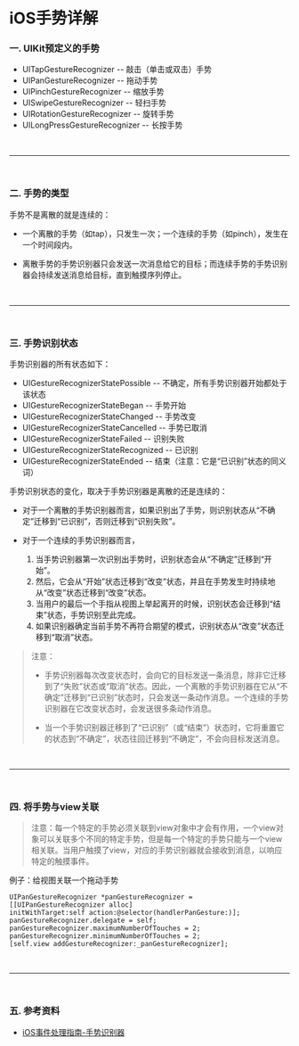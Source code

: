 # iOS手势详解

### 一. UIKit预定义的手势

* UITapGestureRecognizer -- 敲击（单击或双击）手势
* UIPanGestureRecognizer -- 拖动手势
* UIPinchGestureRecognizer -- 缩放手势
* UISwipeGestureRecognizer -- 轻扫手势
* UIRotationGestureRecognizer -- 旋转手势
* UILongPressGestureRecognizer -- 长按手势

<br>

***

<br>

### 二. 手势的类型

手势不是离散的就是连续的：

* 一个离散的手势（如tap），只发生一次；一个连续的手势（如pinch），发生在一个时间段内。

* 离散手势的手势识别器只会发送一次消息给它的目标；而连续手势的手势识别器会持续发送消息给目标，直到触摸序列停止。

<br>

***

<br>

### 三. 手势识别状态

手势识别器的所有状态如下：

* UIGestureRecognizerStatePossible -- 不确定，所有手势识别器开始都处于该状态
* UIGestureRecognizerStateBegan -- 手势开始
* UIGestureRecognizerStateChanged -- 手势改变
* UIGestureRecognizerStateCancelled -- 手势已取消
* UIGestureRecognizerStateFailed -- 识别失败
* UIGestureRecognizerStateRecognized -- 已识别
* UIGestureRecognizerStateEnded -- 结束（注意：它是“已识别”状态的同义词）

手势识别状态的变化，取决于手势识别器是离散的还是连续的：

* 对于一个离散的手势识别器而言，如果识别出了手势，则识别状态从“不确定”迁移到“已识别”，否则迁移到“识别失败”。

* 对于一个连续的手势识别器而言，
	1. 当手势识别器第一次识别出手势时，识别状态会从“不确定”迁移到“开始”。
	2. 然后，它会从“开始”状态迁移到“改变”状态，并且在手势发生时持续地从“改变”状态迁移到“改变”状态。
	3. 当用户的最后一个手指从视图上举起离开的时候，识别状态会迁移到“结束”状态，手势识别至此完成。
	4. 如果识别器确定当前手势不再符合期望的模式，识别状态从“改变”状态迁移到“取消”状态。
	
> 注意：
> 
> * 手势识别器每次改变状态时，会向它的目标发送一条消息，除非它迁移到了“失败”状态或“取消”状态。因此，一个离散的手势识别器在它从“不确定”迁移到“已识别”状态时，只会发送一条动作消息。一个连续的手势识别器在它改变状态时，会发送很多条动作消息。
>
> * 当一个手势识别器迁移到了“已识别”（或“结束”）状态时，它将重置它的状态到“不确定”，状态往回迁移到“不确定”，不会向目标发送消息。


<br>

***

<br>

### 四. 将手势与view关联

> 注意：每一个特定的手势必须关联到view对象中才会有作用，一个view对象可以关联多个不同的特定手势，但是每一个特定的手势只能与一个view相关联。当用户触摸了view，对应的手势识别器就会接收到消息，以响应特定的触摸事件。

例子：给视图关联一个拖动手势

```
UIPanGestureRecognizer *panGestureRecognizer = [[UIPanGestureRecognizer alloc]
initWithTarget:self action:@selector(handlerPanGesture:)];
panGestureRecognizer.delegate = self;
panGestureRecognizer.maximumNumberOfTouches = 2;
panGestureRecognizer.minimumNumberOfTouches = 2;
[self.view addGestureRecognizer:_panGestureRecognizer];

```

<br>

***

<br>

### 五. 参考资料

* [iOS事件处理指南-手势识别器](http://www.jianshu.com/p/0a63aefd6293)
